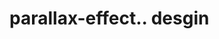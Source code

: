 # parallax-effect.. desgin                                                                                                                                                                                                                                                                                                               
